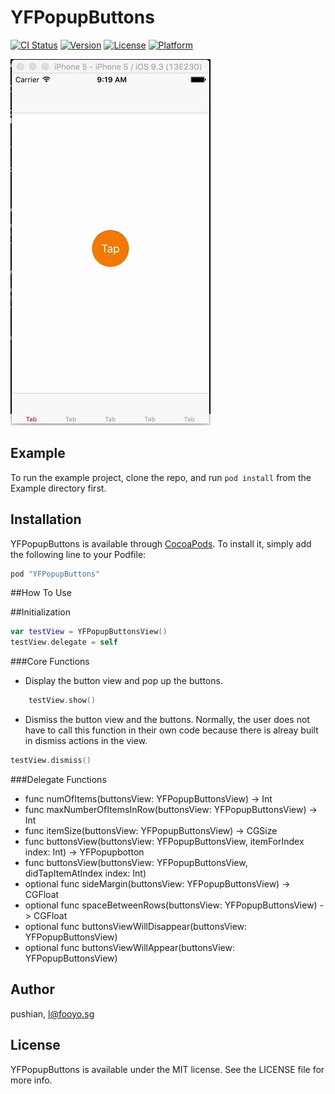 # YFPopupButtons

[![CI Status](http://img.shields.io/travis/pushian/YFPopupButtons.svg?style=flat)](https://travis-ci.org/pushian/YFPopupButtons)
[![Version](https://img.shields.io/cocoapods/v/YFPopupButtons.svg?style=flat)](http://cocoapods.org/pods/YFPopupButtons)
[![License](https://img.shields.io/cocoapods/l/YFPopupButtons.svg?style=flat)](http://cocoapods.org/pods/YFPopupButtons)
[![Platform](https://img.shields.io/cocoapods/p/YFPopupButtons.svg?style=flat)](http://cocoapods.org/pods/YFPopupButtons)

![Demo Gif](Screenshot/demo.gif)

## Example

To run the example project, clone the repo, and run `pod install` from the Example directory first.

## Installation

YFPopupButtons is available through [CocoaPods](http://cocoapods.org). To install
it, simply add the following line to your Podfile:

```ruby
pod "YFPopupButtons"
```

##How To Use

##Initialization
```swift
var testView = YFPopupButtonsView()
testView.delegate = self
```
###Core Functions
- Display the button view and pop up the buttons.
```swift
    testView.show()
```
- Dismiss the button view and the buttons. Normally, the user does not have to call this function in their own code because there is alreay built in dismiss actions in the view.
```swift
testView.dismiss()
```

###Delegate Functions
- func numOfItems(buttonsView: YFPopupButtonsView) -> Int
- func maxNumberOfItemsInRow(buttonsView: YFPopupButtonsView) -> Int
- func itemSize(buttonsView: YFPopupButtonsView) -> CGSize
- func buttonsView(buttonsView: YFPopupButtonsView, itemForIndex index: Int) -> YFPopupbotton
- func buttonsView(buttonsView: YFPopupButtonsView, didTapItemAtIndex index: Int)
- optional func sideMargin(buttonsView: YFPopupButtonsView) -> CGFloat
- optional func spaceBetweenRows(buttonsView: YFPopupButtonsView) -> CGFloat
- optional func buttonsViewWillDisappear(buttonsView: YFPopupButtonsView)
- optional func buttonsViewWillAppear(buttonsView: YFPopupButtonsView)

## Author

pushian, l@fooyo.sg

## License

YFPopupButtons is available under the MIT license. See the LICENSE file for more info.
